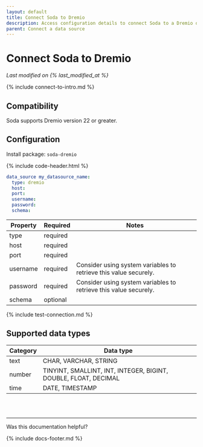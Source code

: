 ```yaml
---
layout: default
title: Connect Soda to Dremio
description: Access configuration details to connect Soda to a Dremio data source.
parent: Connect a data source
---
```


# Connect Soda to Dremio
*Last modified on {% last_modified_at %}*

{% include connect-to-intro.md %}

## Compatibility
Soda supports Dremio version 22 or greater.

## Configuration

Install package: `soda-dremio`

{% include code-header.html %}
```yaml
data_source my_datasource_name:
  type: dremio
  host: 
  port: 
  username:
  password: 
  schema:
```

| Property  | Required | Notes                                                            |
| --------- | -------- | -----------------------------------------------------------------|
| type      | required |                                                                  |
| host      | required |                                                                  |
| port      | required |                                                                  |
| username  | required | Consider using system variables to retrieve this value securely. |
| password  | required | Consider using system variables to retrieve this value securely. |
| schema    | optional |                                                                  |


{% include test-connection.md %}


## Supported data types

| Category | Data type                                                       |
| -------- | --------------------------------------------------------------- |
| text     | CHAR, VARCHAR, STRING                                           |
| number   | TINYINT, SMALLINT, INT, INTEGER, BIGINT, DOUBLE, FLOAT, DECIMAL |
| time     | DATE, TIMESTAMP                                                 |

<br />
<br />

---

Was this documentation helpful?

<!-- LikeBtn.com BEGIN -->
<span class="likebtn-wrapper" data-theme="tick" data-i18n_like="Yes" data-ef_voting="grow" data-show_dislike_label="true" data-counter_zero_show="true" data-i18n_dislike="No"></span>
<script>(function(d,e,s){if(d.getElementById("likebtn_wjs"))return;a=d.createElement(e);m=d.getElementsByTagName(e)[0];a.async=1;a.id="likebtn_wjs";a.src=s;m.parentNode.insertBefore(a, m)})(document,"script","//w.likebtn.com/js/w/widget.js");</script>
<!-- LikeBtn.com END -->

{% include docs-footer.md %}